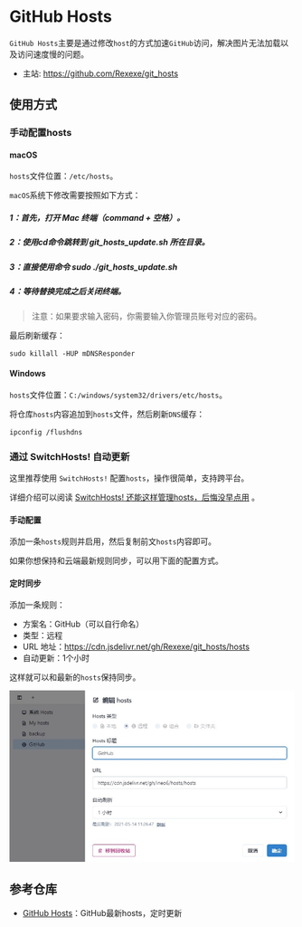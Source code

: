 # GitHub Hosts

`GitHub Hosts`主要是通过修改`host`的方式加速`GitHub`访问，解决图片无法加载以及访问速度慢的问题。

- 主站: https://github.com/Rexexe/git_hosts

## 使用方式


### 手动配置hosts

#### macOS

`hosts`文件位置：`/etc/hosts`。

`macOS`系统下修改需要按照如下方式：

##### 1：首先，打开 Mac 终端（command + 空格）。

##### 2：使用cd命令跳转到 git_hosts_update.sh 所在目录。

##### 3：直接使用命令 sudo ./git_hosts_update.sh

##### 4：等待替换完成之后关闭终端。

> 注意：如果要求输入密码，你需要输入你管理员账号对应的密码。

最后刷新缓存：

```shell
sudo killall -HUP mDNSResponder
```

#### Windows

`hosts`文件位置：`C:/windows/system32/drivers/etc/hosts`。

将仓库`hosts`内容追加到`hosts`文件，然后刷新`DNS`缓存：

```shell
ipconfig /flushdns
```

### 通过 SwitchHosts! 自动更新

这里推荐使用 `SwitchHosts!` 配置`hosts`，操作很简单，支持跨平台。

详细介绍可以阅读 [SwitchHosts! 还能这样管理hosts，后悔没早点用](https://mp.weixin.qq.com/s/A37XnD3HdcGSWUflj6JujQ) 。

#### 手动配置

添加一条`hosts`规则并启用，然后复制前文`hosts`内容即可。

如果你想保持和云端最新规则同步，可以用下面的配置方式。

#### 定时同步

添加一条规则：

- 方案名：GitHub（可以自行命名）
- 类型：远程
- URL 地址：https://cdn.jsdelivr.net/gh/Rexexe/git_hosts/hosts
- 自动更新：1个小时

这样就可以和最新的`hosts`保持同步。

![switchhost-github.png](https://raw.githubusercontent.com/Rexexe/git_hosts/main/SwitchHosts!.jpg)


## 参考仓库

- [GitHub Hosts](https://github.com/ineo6/hosts)：GitHub最新hosts，定时更新
